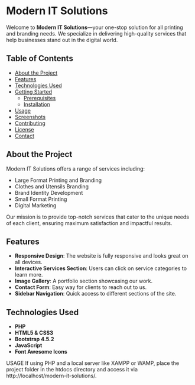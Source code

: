 
# Modern IT Solutions

Welcome to **Modern IT Solutions**—your one-stop solution for all printing and branding needs. We specialize in delivering high-quality services that help businesses stand out in the digital world.

## Table of Contents

- [About the Project](#about-the-project)
- [Features](#features)
- [Technologies Used](#technologies-used)
- [Getting Started](#getting-started)
  - [Prerequisites](#prerequisites)
  - [Installation](#installation)
- [Usage](#usage)
- [Screenshots](#screenshots)
- [Contributing](#contributing)
- [License](#license)
- [Contact](#contact)

## About the Project

Modern IT Solutions offers a range of services including:

- Large Format Printing and Branding
- Clothes and Utensils Branding
- Brand Identity Development
- Small Format Printing
- Digital Marketing

Our mission is to provide top-notch services that cater to the unique needs of each client, ensuring maximum satisfaction and impactful results.

## Features

- **Responsive Design**: The website is fully responsive and looks great on all devices.
- **Interactive Services Section**: Users can click on service categories to learn more.
- **Image Gallery**: A portfolio section showcasing our work.
- **Contact Form**: Easy way for clients to reach out to us.
- **Sidebar Navigation**: Quick access to different sections of the site.

## Technologies Used
- **PHP**
- **HTML5 & CSS3**
- **Bootstrap 4.5.2**
- **JavaScript**
- **Font Awesome Icons**

USAGE
If using PHP and a local server like XAMPP or WAMP, place the project folder in the htdocs directory and access it via http://localhost/modern-it-solutions/.

